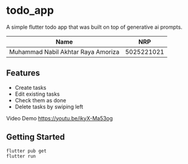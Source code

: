 # todo_app

A simple flutter todo app that was built on top of generative ai prompts.

| Name | NRP |  
| --- | --- |
| Muhammad Nabil Akhtar Raya Amoriza | 5025221021 |

## Features
- Create tasks
- Edit existing tasks
- Check them as done
- Delete tasks by swiping left

Video Demo https://youtu.be/ikyX-Ma53og

## Getting Started

```
flutter pub get
flutter run
```
